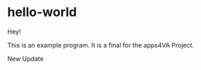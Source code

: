 # hello-world

Hey!

This is an example program. 
It is a final for the apps4VA Project.

New Update
